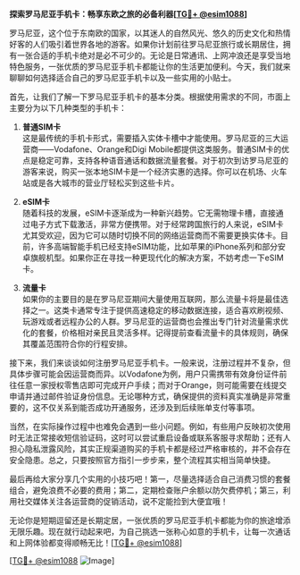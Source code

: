 **探索罗马尼亚手机卡：畅享东欧之旅的必备利器[[TG💪+ @esim1088](https://t.me/s/esim1088)]**

罗马尼亚，这个位于东南欧的国家，以其迷人的自然风光、悠久的历史文化和热情好客的人们吸引着世界各地的游客。如果你计划前往罗马尼亚旅行或长期居住，拥有一张合适的手机卡绝对是必不可少的。无论是日常通讯、上网冲浪还是享受当地特色服务，一张优质的罗马尼亚手机卡都能让你的生活更加便利。今天，我们就来聊聊如何选择适合自己的罗马尼亚手机卡以及一些实用的小贴士。

首先，让我们了解一下罗马尼亚手机卡的基本分类。根据使用需求的不同，市面上主要分为以下几种类型的手机卡：

1. **普通SIM卡**  
   这是最传统的手机卡形式，需要插入实体卡槽中才能使用。罗马尼亚的三大运营商——Vodafone、Orange和Digi Mobile都提供这类服务。普通SIM卡的优点是稳定可靠，支持各种语音通话和数据流量套餐。对于初次到访罗马尼亚的游客来说，购买一张本地SIM卡是一个经济实惠的选择。你可以在机场、火车站或是各大城市的营业厅轻松买到这些卡片。

2. **eSIM卡**  
   随着科技的发展，eSIM卡逐渐成为一种新兴趋势。它无需物理卡槽，直接通过电子方式下载激活，非常方便携带。对于经常跨国旅行的人来说，eSIM卡尤其受欢迎，因为它可以随时切换不同的网络运营商而不需要更换实体卡。目前，许多高端智能手机已经支持eSIM功能，比如苹果的iPhone系列和部分安卓旗舰机型。如果你正在寻找一种更现代化的解决方案，不妨考虑一下eSIM卡。

3. **流量卡**  
   如果你的主要目的是在罗马尼亚期间大量使用互联网，那么流量卡将是最佳选择之一。这类卡通常专注于提供高速稳定的移动数据连接，适合喜欢刷视频、玩游戏或者远程办公的人群。罗马尼亚的运营商也会推出专门针对流量需求优化的套餐，价格相对亲民且灵活多样。记得提前查看流量卡的具体规则，确保其覆盖范围符合你的行程安排。

接下来，我们来谈谈如何注册罗马尼亚手机卡。一般来说，注册过程并不复杂，但具体步骤可能会因运营商而异。以Vodafone为例，用户只需携带有效身份证件前往任意一家授权零售店即可完成开户手续；而对于Orange，则可能需要在线提交申请并通过邮件验证身份信息。无论哪种方式，确保提供的资料真实准确是非常重要的，这不仅关系到能否成功开通服务，还涉及到后续账单支付等事项。

当然，在实际操作过程中也难免会遇到一些小问题。例如，有些用户反映初次使用时无法正常接收短信验证码，这时可以尝试重启设备或联系客服寻求帮助；还有人担心隐私泄露风险，其实正规渠道购买的手机卡都是经过严格审核的，并不会存在安全隐患。总之，只要按照官方指引一步步来，整个流程其实相当简单快捷。

最后再给大家分享几个实用的小技巧吧！第一，尽量选择适合自己消费习惯的套餐组合，避免浪费不必要的费用；第二，定期检查账户余额以防欠费停机；第三，利用社交媒体关注各运营商的促销活动，说不定能捡到大便宜哦！

无论你是短期逗留还是长期定居，一张优质的罗马尼亚手机卡都能为你的旅途增添无限乐趣。现在就行动起来吧，为自己挑选一张称心如意的手机卡，让每一次通话和上网体验都变得顺畅无比！[[TG💪+ @esim1088](https://t.me/s/esim1088)]

[[TG💪+ @esim1088](https://t.me/s/esim1088) ![Image](https://i.postimg.cc/4NQfJmqS/Snipaste-2025-05-13-00-14-12.png)]